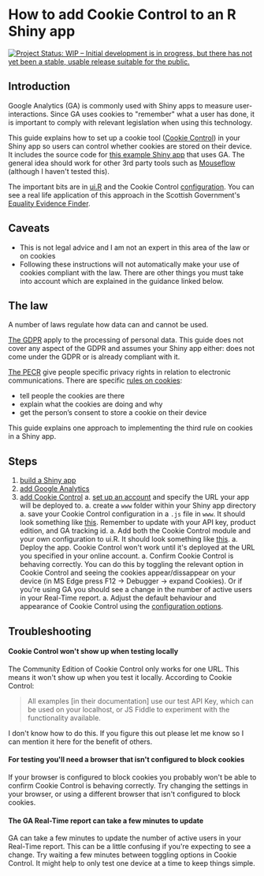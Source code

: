 # How to add Cookie Control to an R Shiny app

[![Project Status: WIP – Initial development is in progress, but there has not yet been a stable, usable release suitable for the public.](https://www.repostatus.org/badges/latest/wip.svg)](https://www.repostatus.org/#wip)

## Introduction

Google Analytics (GA) is commonly used with Shiny apps to measure user-interactions. Since GA uses cookies to  "remember" what a user has done, it is important to comply with relevant legislation when using this technology.

This guide explains how to set up a cookie tool ([Cookie Control](https://www.civicuk.com/cookie-control/)) in your Shiny app so users can control whether cookies are stored on their device. It includes the source code for [this example Shiny app](https://jsphdms.shinyapps.io/shiny_app_with_cookie_control/) that uses GA. The general idea should work for other 3rd party tools such as [Mouseflow](https://mouseflow.com/) (although I haven't tested this).

The important bits are in [ui.R](https://github.com/jsphdms/shiny_cookies/blob/master/ui.R) and the Cookie Control [configuration](https://github.com/jsphdms/shiny_cookies/blob/master/www/cookie_control_config.js). You can see a real life application of this approach in the Scottish Government's [Equality Evidence Finder](https://scotland.shinyapps.io/sg-equality-evidence-finder/).

## Caveats
- This is not legal advice and I am not an expert in this area of the law or on cookies
- Following these instructions will not automatically make your use of cookies compliant with the law. There are other things you must take into account which are explained in the guidance linked below.

## The law
A number of laws regulate how data can and cannot be used.

[The GDPR](https://ico.org.uk/for-organisations/guide-to-data-protection/guide-to-the-general-data-protection-regulation-gdpr/key-definitions/what-is-personal-data/) apply to the processing of personal data. This guide does not cover any aspect of the GDPR and assumes your Shiny app either: does not come under the GDPR or is already compliant with it.

[The PECR](https://ico.org.uk/for-organisations/guide-to-pecr/) give people specific privacy rights in relation to electronic communications. There are specific [rules on cookies](https://ico.org.uk/for-organisations/guide-to-pecr/cookies-and-similar-technologies/):

- tell people the cookies are there
- explain what the cookies are doing and why
- get the person’s consent to store a cookie on their device

This guide explains one approach to implementing the third rule on cookies in a Shiny app.

## Steps

1. [build a Shiny app](https://shiny.rstudio.com/tutorial/)
1. [add Google Analytics](https://shiny.rstudio.com/articles/usage-metrics.html)
1. [add Cookie Control](https://www.civicuk.com/cookie-control/)
    a. [set up an account](https://www.civicuk.com/cookie-control/v8/download) and specify the URL your app will be deployed to.
    a. create a `www` folder within your Shiny app directory
    a. save your Cookie Control configuration in a `.js` file in `www`. It should look something like [this](https://github.com/jsphdms/shiny_cookies/blob/master/www/cookie_control_config.js). Remember to update with your API key, product edition, and GA tracking id.
    a. Add both the Cookie Control module and your own configuration to ui.R. It should look something like [this](https://github.com/jsphdms/shiny_cookies/blob/master/ui.R).
    a. Deploy the app. Cookie Control won't work until it's deployed at the URL you specified in your online account.
    a. Confirm Cookie Control is behaving correctly. You can do this by toggling the relevant option in Cookie Control and seeing the cookies appear/dissappear on your device (in MS Edge press F12 -> Debugger -> expand Cookies). Or if you're using GA you should see a change in the number of active users in your Real-Time report.
    a. Adjust the default behaviour and appearance of Cookie Control using the [configuration options](https://www.civicuk.com/cookie-control/v8/documentation).

## Troubleshooting

#### Cookie Control won't show up when testing locally
The Community Edition of Cookie Control only works for one URL. This means it won't show up when you test it locally. According to Cookie Control:

>All examples [in their documentation] use our test API Key, which can be used on your localhost, or JS Fiddle to experiment with the functionality available.

I don't know how to do this. If you figure this out please let me know so I can mention it here for the benefit of others.

#### For testing you'll need a browser that isn't configured to block cookies
If your browser is configured to block cookies you probably won't be able to confirm Cookie Control is behaving correctly. Try changing the settings in your browser, or using a different browser that isn't configured to block cookies.

#### The GA Real-Time report can take a few minutes to update
GA can take a few minutes to update the number of active users in your Real-Time report. This can be a little confusing if you're expecting to see a change. Try waiting a few minutes between toggling options in Cookie Control. It might help to only test one device at a time to keep things simple.
